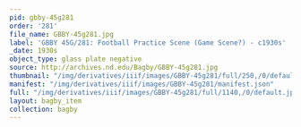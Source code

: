 ```yaml
---
pid: gbby-45g281
order: '281'
file_name: GBBY-45g281.jpg
label: 'GBBY 45G/281: Football Practice Scene (Game Scene?) - c1930s'
_date: 1930s
object_type: glass plate negative
source: http://archives.nd.edu/Bagby/GBBY-45g281.jpg
thumbnail: "/img/derivatives/iiif/images/GBBY-45g281/full/250,/0/default.jpg"
manifest: "/img/derivatives/iiif/images/GBBY-45g281/manifest.json"
full: "/img/derivatives/iiif/images/GBBY-45g281/full/1140,/0/default.jpg"
layout: bagby_item
collection: bagby
---
```

